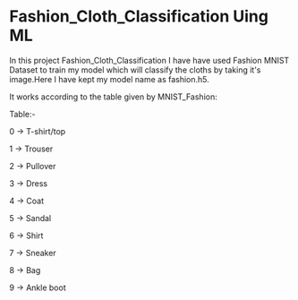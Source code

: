 # Fashion_Cloth_Classification Uing ML
In this project Fashion_Cloth_Classification I have have used Fashion MNIST Dataset to train my model which will classify the cloths by taking it's image.Here I have kept my model name as fashion.h5.

It works according to the table given by MNIST_Fashion:

Table:-

0 ->	    T-shirt/top

1 ->	    Trouser

2 ->	    Pullover

3 ->	    Dress

4 ->	    Coat

5 ->	    Sandal

6 ->	    Shirt

7 ->	    Sneaker

8 ->	    Bag

9 ->	    Ankle boot

